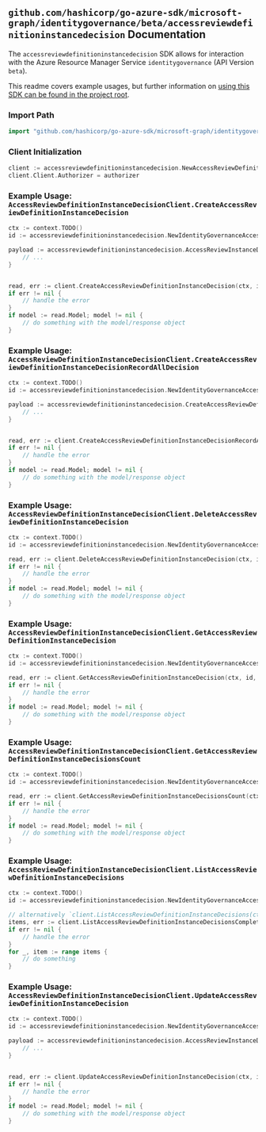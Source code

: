 
## `github.com/hashicorp/go-azure-sdk/microsoft-graph/identitygovernance/beta/accessreviewdefinitioninstancedecision` Documentation

The `accessreviewdefinitioninstancedecision` SDK allows for interaction with the Azure Resource Manager Service `identitygovernance` (API Version `beta`).

This readme covers example usages, but further information on [using this SDK can be found in the project root](https://github.com/hashicorp/go-azure-sdk/tree/main/docs).

### Import Path

```go
import "github.com/hashicorp/go-azure-sdk/microsoft-graph/identitygovernance/beta/accessreviewdefinitioninstancedecision"
```


### Client Initialization

```go
client := accessreviewdefinitioninstancedecision.NewAccessReviewDefinitionInstanceDecisionClientWithBaseURI("https://management.azure.com")
client.Client.Authorizer = authorizer
```


### Example Usage: `AccessReviewDefinitionInstanceDecisionClient.CreateAccessReviewDefinitionInstanceDecision`

```go
ctx := context.TODO()
id := accessreviewdefinitioninstancedecision.NewIdentityGovernanceAccessReviewDefinitionIdInstanceID("accessReviewScheduleDefinitionIdValue", "accessReviewInstanceIdValue")

payload := accessreviewdefinitioninstancedecision.AccessReviewInstanceDecisionItem{
	// ...
}


read, err := client.CreateAccessReviewDefinitionInstanceDecision(ctx, id, payload)
if err != nil {
	// handle the error
}
if model := read.Model; model != nil {
	// do something with the model/response object
}
```


### Example Usage: `AccessReviewDefinitionInstanceDecisionClient.CreateAccessReviewDefinitionInstanceDecisionRecordAllDecision`

```go
ctx := context.TODO()
id := accessreviewdefinitioninstancedecision.NewIdentityGovernanceAccessReviewDefinitionIdInstanceID("accessReviewScheduleDefinitionIdValue", "accessReviewInstanceIdValue")

payload := accessreviewdefinitioninstancedecision.CreateAccessReviewDefinitionInstanceDecisionRecordAllDecisionRequest{
	// ...
}


read, err := client.CreateAccessReviewDefinitionInstanceDecisionRecordAllDecision(ctx, id, payload)
if err != nil {
	// handle the error
}
if model := read.Model; model != nil {
	// do something with the model/response object
}
```


### Example Usage: `AccessReviewDefinitionInstanceDecisionClient.DeleteAccessReviewDefinitionInstanceDecision`

```go
ctx := context.TODO()
id := accessreviewdefinitioninstancedecision.NewIdentityGovernanceAccessReviewDefinitionIdInstanceIdDecisionID("accessReviewScheduleDefinitionIdValue", "accessReviewInstanceIdValue", "accessReviewInstanceDecisionItemIdValue")

read, err := client.DeleteAccessReviewDefinitionInstanceDecision(ctx, id, accessreviewdefinitioninstancedecision.DefaultDeleteAccessReviewDefinitionInstanceDecisionOperationOptions())
if err != nil {
	// handle the error
}
if model := read.Model; model != nil {
	// do something with the model/response object
}
```


### Example Usage: `AccessReviewDefinitionInstanceDecisionClient.GetAccessReviewDefinitionInstanceDecision`

```go
ctx := context.TODO()
id := accessreviewdefinitioninstancedecision.NewIdentityGovernanceAccessReviewDefinitionIdInstanceIdDecisionID("accessReviewScheduleDefinitionIdValue", "accessReviewInstanceIdValue", "accessReviewInstanceDecisionItemIdValue")

read, err := client.GetAccessReviewDefinitionInstanceDecision(ctx, id, accessreviewdefinitioninstancedecision.DefaultGetAccessReviewDefinitionInstanceDecisionOperationOptions())
if err != nil {
	// handle the error
}
if model := read.Model; model != nil {
	// do something with the model/response object
}
```


### Example Usage: `AccessReviewDefinitionInstanceDecisionClient.GetAccessReviewDefinitionInstanceDecisionsCount`

```go
ctx := context.TODO()
id := accessreviewdefinitioninstancedecision.NewIdentityGovernanceAccessReviewDefinitionIdInstanceID("accessReviewScheduleDefinitionIdValue", "accessReviewInstanceIdValue")

read, err := client.GetAccessReviewDefinitionInstanceDecisionsCount(ctx, id, accessreviewdefinitioninstancedecision.DefaultGetAccessReviewDefinitionInstanceDecisionsCountOperationOptions())
if err != nil {
	// handle the error
}
if model := read.Model; model != nil {
	// do something with the model/response object
}
```


### Example Usage: `AccessReviewDefinitionInstanceDecisionClient.ListAccessReviewDefinitionInstanceDecisions`

```go
ctx := context.TODO()
id := accessreviewdefinitioninstancedecision.NewIdentityGovernanceAccessReviewDefinitionIdInstanceID("accessReviewScheduleDefinitionIdValue", "accessReviewInstanceIdValue")

// alternatively `client.ListAccessReviewDefinitionInstanceDecisions(ctx, id, accessreviewdefinitioninstancedecision.DefaultListAccessReviewDefinitionInstanceDecisionsOperationOptions())` can be used to do batched pagination
items, err := client.ListAccessReviewDefinitionInstanceDecisionsComplete(ctx, id, accessreviewdefinitioninstancedecision.DefaultListAccessReviewDefinitionInstanceDecisionsOperationOptions())
if err != nil {
	// handle the error
}
for _, item := range items {
	// do something
}
```


### Example Usage: `AccessReviewDefinitionInstanceDecisionClient.UpdateAccessReviewDefinitionInstanceDecision`

```go
ctx := context.TODO()
id := accessreviewdefinitioninstancedecision.NewIdentityGovernanceAccessReviewDefinitionIdInstanceIdDecisionID("accessReviewScheduleDefinitionIdValue", "accessReviewInstanceIdValue", "accessReviewInstanceDecisionItemIdValue")

payload := accessreviewdefinitioninstancedecision.AccessReviewInstanceDecisionItem{
	// ...
}


read, err := client.UpdateAccessReviewDefinitionInstanceDecision(ctx, id, payload)
if err != nil {
	// handle the error
}
if model := read.Model; model != nil {
	// do something with the model/response object
}
```
